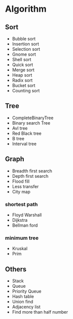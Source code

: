 # Algorithm

## Sort
- Bubble sort
- Insertion sort
- Selection sort
- Gnome sort
- Shell sort
- Quick sort
- Merge sort
- Heap sort
- Radix sort
- Bucket sort
- Counting sort

## Tree
- CompleteBinaryTree
- Binary search Tree
- Avl tree
- Red Black tree
- B tree
- Interval tree

## Graph
- Breadth first search
- Depth first search
- Flood fill
- Less transfer
- City map

### shortest path
- Floyd Warshall
- Dijkstra
- Bellman ford

### minimum tree
- Kruskal
- Prim

## Others
- Stack
- Queue
- Priority Queue
- Hash table
- Union find
- Adjacency list
- Find more than half number
